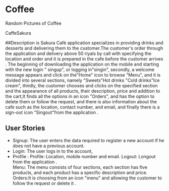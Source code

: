 # Coffee
Random Pictures of Coffee


CaffeSakura

##Description is Sakura Café application specializes in providing drinks and desserts and delivering them to the customer.The customer's order through the application and delivery above 50 riyals by call with specifying the location and order and it is prepared in the cafe before the customer arrives . The beginning of downloading the application on the mobile and starting with the new login " singup", or logging in"singin", secondly, a welcome message appears and click on the"Home" icon to browse "Menu", and it is divided into several sections, namely "Sweets"Hot drinks "Cold drinks"Ice cream", thirdly, the customer chooses and clicks on the specified section and the appearance of all products, their description, price and addition to the cart,It finds all the options in an icon "Orders", and has the option to delete them or follow the request, and there is also information about the cafe such as the location, contact number, and email, and finally there is a sign-out icon "Singout"from the application . 



## User Stories 

- Signup: The user enters the data required to register a new account if he does not have a previous account.
- Login: The user logs in to the account, 
- Profile : Profile: Location, mobile number and email.
Logout: Longout from the application .     
Menu: The menu consists of four sections, each section has five products, and each product has a specific description and price.
Orders:It is choosing from an icon "menu" and allowing the customer to follow the request or delete it . 
